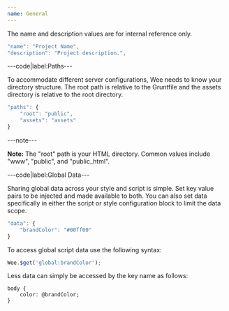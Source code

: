 ```yaml
---
name: General
---
```


The name and description values are for internal reference only.

```javascript
"name": "Project Name",
"description": "Project description.",
```

---code|label:Paths---

To accommodate different server configurations, Wee needs to know your directory structure. The root path is relative to the Gruntfile and the assets directory is relative to the root directory.

```javascript
"paths": {
	"root": "public",
	"assets": "assets"
}
```

---note---

**Note:** The "root" path is your HTML directory. Common values include "www", "public", and "public_html".

---code|label:Global Data---

Sharing global data across your style and script is simple. Set key value pairs to be injected and made available to both. You can also set data specifically in either the script or style configuration block to limit the data scope.

```javascript
"data": {
	"brandColor": "#00ff00"
}
```

To access global script data use the following syntax:

```javascript
Wee.$get('global:brandColor');
```

Less data can simply be accessed by the key name as follows:

```less
body {
	color: @brandColor;
}
```